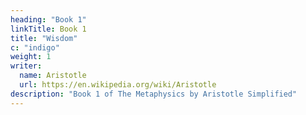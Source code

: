 ```yaml
---
heading: "Book 1"
linkTitle: Book 1
title: "Wisdom"
c: "indigo"
weight: 1
writer:
  name: Aristotle
  url: https://en.wikipedia.org/wiki/Aristotle
description: "Book 1 of The Metaphysics by Aristotle Simplified"
---
```

